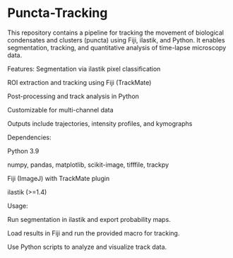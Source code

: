 # Puncta-Tracking

This repository contains a pipeline for tracking the movement of biological condensates and clusters (puncta) using Fiji, ilastik, and Python. It enables segmentation, tracking, and quantitative analysis of time-lapse microscopy data.

Features:
Segmentation via ilastik pixel classification

ROI extraction and tracking using Fiji (TrackMate)

Post-processing and track analysis in Python

Customizable for multi-channel data

Outputs include trajectories, intensity profiles, and kymographs

Dependencies:

Python 3.9

numpy, pandas, matplotlib, scikit-image, tifffile, trackpy

Fiji (ImageJ) with TrackMate plugin

ilastik (>=1.4)

Usage:

Run segmentation in ilastik and export probability maps.

Load results in Fiji and run the provided macro for tracking.

Use Python scripts to analyze and visualize track data.
